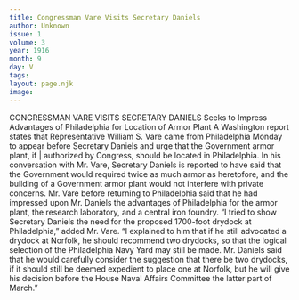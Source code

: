 ```yaml
---
title: Congressman Vare Visits Secretary Daniels
author: Unknown
issue: 1
volume: 3
year: 1916
month: 9
day: V
tags:
layout: page.njk
image:
---
```

CONGRESSMAN VARE VISITS SECRETARY DANIELS    Seeks to Impress Advantages of Philadelphia for Location of Armor Plant       A Washington report states that Representative William S. Vare came from Philadelphia Monday to appear before Secretary Daniels and urge that the Government armor plant, if | authorized by Congress, should be located in Philadelphia. In his conversation with Mr. Vare, Secretary Daniels is reported to have said that the Government would required twice as much armor as heretofore, and the building of a Government armor plant would not interfere with private concerns.       Mr. Vare before returning to Philadelphia said that he had impressed upon Mr. Daniels the advantages of Philadelphia for the armor plant, the research laboratory, and a central iron foundry.       “I tried to show Secretary Daniels the need for the proposed 1700-foot drydock at Philadelphia,” added Mr. Vare. “I explained to him that if he still advocated a drydock at Norfolk, he should recommend two drydocks, so that the logical selection of the Philadelphia Navy Yard may still be made. Mr. Daniels said that he would carefully consider the suggestion that there be two drydocks, if it should still be deemed expedient to place one at Norfolk, but he will give his decision before the House Naval Affairs Committee the latter part of March.” 


